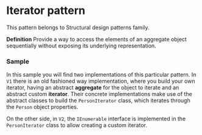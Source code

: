 # Iterator pattern

This pattern belongs to Structural design patterns family.

**Definition**
Provide a way to access the elements of an aggregate object sequentially without exposing its underlying representation.

### Sample
In this sample you will find two implementations of this particular pattern.
In `V1` there is an old fashioned way implementation, where you build your own iterator, having an abstract **aggregate** for the object to iterate and an abstract custom **iterator**.
Their concrete implementations make use of the abstract classes to build the `PersonIterator` class, which iterates through the `Person` object properties.

On the other side, in `V2`, the `IEnumerable` interface is implemented in the `PersonIterator` class to allow creating a custom iterator.
